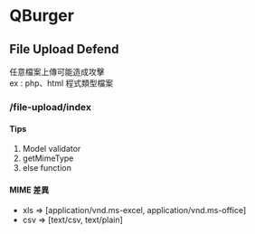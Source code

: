 <h1>QBurger</h1>

<h2>File Upload Defend</h2>
<p>
任意檔案上傳可能造成攻擊<br/>
ex : php、html 程式類型檔案
</p>

<h3>/file-upload/index</h3>
<h4>Tips</h4>
<ol>
<li>Model validator</li>
<li>getMimeType</li>
<li>else function</li>
</ol>

<h4>MIME 差異</h4>
<ul>
<li>xls => [application/vnd.ms-excel, application/vnd.ms-office]</li>
<li>csv => [text/csv, text/plain]</li>
</ul>